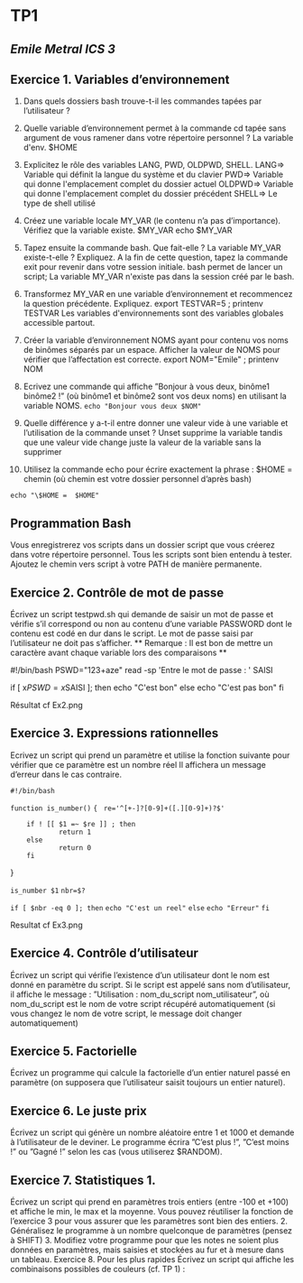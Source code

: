 # TP1
*Emile Metral ICS 3*
---
## Exercice 1. Variables d’environnement 
1. Dans quels dossiers bash trouve-t-il les commandes tapées par l’utilisateur ? 

2. Quelle variable d’environnement permet à la commande cd tapée sans argument de vous ramener dans votre répertoire personnel ? 
La variable d'env. $HOME 


3. Explicitez le rôle des variables LANG, PWD, OLDPWD, SHELL. 
LANG⇒ Variable qui définit la langue du système et du clavier
PWD⇒ Variable qui donne l'emplacement complet du dossier actuel 
OLDPWD⇒  Variable qui donne l'emplacement complet du dossier précédent
SHELL⇒ Le type de shell utilisé 

4. Créez une variable locale MY_VAR (le contenu n’a pas d’importance). Vérifiez que la variable existe. 
$MY_VAR
echo $MY_VAR

5. Tapez ensuite la commande bash. Que fait-elle ? La variable MY_VAR existe-t-elle ? Expliquez. A la fin de cette question, tapez la commande exit pour revenir dans votre session initiale. 
bash permet de lancer un script; La variable MY_VAR n'existe pas dans la session créé par le bash. 

6. Transformez MY_VAR en une variable d’environnement et recommencez la question précédente. Expliquez. 
export TESTVAR=5 ; printenv TESTVAR
Les variables d'environnements sont des variables globales accessible partout.

7. Créer la variable d’environnement NOMS ayant pour contenu vos noms de binômes séparés par un espace. Afficher la valeur de NOMS pour vérifier que l’affectation est correcte. 
export NOM="Emile" ; printenv NOM

8. Ecrivez une commande qui affiche ”Bonjour à vous deux, binôme1 binôme2 !” (où binôme1 et binôme2 sont vos deux noms) en utilisant la variable NOMS. 
`echo "Bonjour vous deux $NOM"`

9. Quelle différence y a-t-il entre donner une valeur vide à une variable et l’utilisation de la commande unset ? 
Unset supprime la variable tandis que une valeur vide change juste la valeur de la variable sans la supprimer

 10. Utilisez la commande echo pour écrire exactement la phrase : $HOME = chemin (où chemin est votre dossier personnel d’après bash)

 `echo "\$HOME =  $HOME"`
## Programmation Bash 

Vous enregistrerez vos scripts dans un dossier script que vous créerez dans votre répertoire personnel. Tous les scripts sont bien entendu à tester. Ajoutez le chemin vers script à votre PATH de manière permanente.

## Exercice 2. Contrôle de mot de passe 

Écrivez un script testpwd.sh qui demande de saisir un mot de passe et vérifie s’il correspond ou non au contenu d’une variable PASSWORD dont le contenu est codé en dur dans le script. Le mot de passe saisi par l’utilisateur ne doit pas s’afficher. 
** Remarque : Il est bon de mettre un caractère avant chaque variable lors des comparaisons ** 

#!/bin/bash
PSWD="123+aze"
read -sp 'Entre le mot de passe : ' SAISI

if [  x$PSWD = x$SAISI ]; then
        echo "C'est bon"
else
        echo "C'est pas bon"
fi

Résultat cf Ex2.png 

## Exercice 3. Expressions rationnelles 

Ecrivez un script qui prend un paramètre et utilise la fonction suivante pour vérifier que ce paramètre est un nombre réel 
 Il affichera un message d’erreur dans le cas contraire. 


`#!/bin/bash`

`function is_number()`
`{`
      `  re='^[+-]?[0-9]+([.][0-9]+)?$' `

        if ! [[ $1 =~ $re ]] ; then 
                return 1
        else
                return 0
        fi
}

`is_number $1`
`nbr=$?`

`if [ $nbr -eq 0 ]; then`
        `echo "C'est un reel"`
`else`
        `echo "Erreur"`
`fi`




Resultat cf Ex3.png

## Exercice 4. Contrôle d’utilisateur 

Écrivez un script qui vérifie l’existence d’un utilisateur dont le nom est donné en paramètre du script. Si le script est appelé sans nom d’utilisateur, il affiche le message : ”Utilisation : nom_du_script nom_utilisateur”, où nom_du_script est le nom de votre script récupéré automatiquement (si vous changez le nom de votre script, le message doit changer automatiquement) 

## Exercice 5. Factorielle

 Écrivez un programme qui calcule la factorielle d’un entier naturel passé en paramètre (on supposera que l’utilisateur saisit toujours un entier naturel). 
 
## Exercice 6. Le juste prix
 Écrivez un script qui génère un nombre aléatoire entre 1 et 1000 et demande à l’utilisateur de le deviner. Le programme écrira ”C’est plus !”, ”C’est moins !” ou ”Gagné !” selon les cas (vous utiliserez $RANDOM). 

## Exercice 7. Statistiques 1. 

Écrivez un script qui prend en paramètres trois entiers (entre -100 et +100) et affiche le min, le max et la moyenne. Vous pouvez réutiliser la fonction de l’exercice 3 pour vous assurer que les paramètres sont bien des entiers. 2. Généralisez le programme à un nombre quelconque de paramètres (pensez à SHIFT) 3. Modifiez votre programme pour que les notes ne soient plus données en paramètres, mais saisies et stockées au fur et à mesure dans un tableau. Exercice 8. Pour les plus rapides Écrivez un script qui affiche les combinaisons possibles de couleurs (cf. TP 1) :
